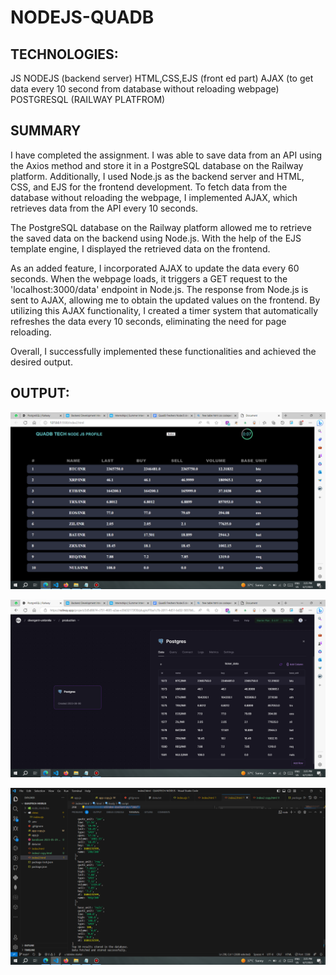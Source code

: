 # NODEJS-QUADB

## TECHNOLOGIES:
 JS
NODEJS (backend server)
HTML,CSS,EJS (front ed part)
AJAX (to get data every 10 second from database without reloading webpage)
POSTGRESQL (RAILWAY PLATFROM) 

## SUMMARY
I have completed the assignment. I was able to save data from an API using the Axios method and store it in a PostgreSQL database on the Railway platform. Additionally, I used Node.js as the backend server and HTML, CSS, and EJS for the frontend development. To fetch data from the database without reloading the webpage, I implemented AJAX, which retrieves data from the API every 10 seconds.

The PostgreSQL database on the Railway platform allowed me to retrieve the saved data on the backend using Node.js. With the help of the EJS template engine, I displayed the retrieved data on the frontend.

As an added feature, I incorporated AJAX to update the data every 60 seconds. When the webpage loads, it triggers a GET request to the 'localhost:3000/data' endpoint in Node.js. The response from Node.js is sent to AJAX, allowing me to obtain the updated values on the frontend. By utilizing this AJAX functionality, I created a timer system that automatically refreshes the data every 10 seconds, eliminating the need for page reloading.

Overall, I successfully implemented these functionalities and achieved the desired output.



## OUTPUT:


![Image Alt Text](https://github.com/Mrprayag077/NODEJS-QUADB/blob/main/1.png)

![Image Alt Text](https://github.com/Mrprayag077/NODEJS-QUADB/blob/main/2.png?raw=true)


![Image Alt Text](https://github.com/Mrprayag077/NODEJS-QUADB/blob/main/3.png?raw=true)
